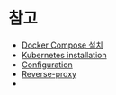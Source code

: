 # 참고
* [Docker Compose 설치](https://docs.goauthentik.io/install-config/install/docker-compose/)
* [Kubernetes installation](https://docs.goauthentik.io/install-config/install/kubernetes/)
* [Configuration](https://docs.goauthentik.io/install-config/configuration/)
* [Reverse-proxy](https://docs.goauthentik.io/install-config/reverse-proxy/)
* 